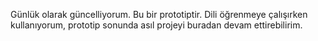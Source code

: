 Günlük olarak güncelliyorum.
Bu bir prototiptir. Dili öğrenmeye çalışırken kullanıyorum, prototip sonunda asıl projeyi buradan devam ettirebilirim.

